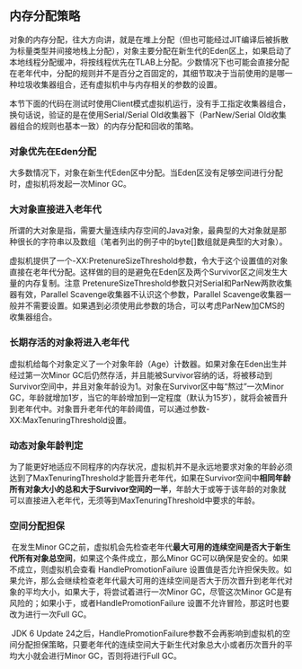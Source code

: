 ## 内存分配策略

​	对象的内存分配，往大方向讲，就是在堆上分配（但也可能经过JIT编译后被拆散为标量类型并间接地栈上分配），对象主要分配在新生代的Eden区上，如果启动了本地线程分配缓冲，将按线程优先在TLAB上分配。少数情况下也可能会直接分配在老年代中，分配的规则并不是百分之百固定的，其细节取决于当前使用的是哪一种垃圾收集器组合，还有虚拟机中与内存相关的参数的设置。

​	本节下面的代码在测试时使用Client模式虚拟机运行，没有手工指定收集器组合，换句话说，验证的是在使用Serial/Serial Old收集器下（ParNew/Serial Old收集器组合的规则也基本一致）的内存分配和回收的策略。

### 对象优先在Eden分配

​	大多数情况下，对象在新生代Eden区中分配。当Eden区没有足够空间进行分配时，虚拟机将发起一次Minor GC。

### 大对象直接进入老年代

​	所谓的大对象是指，需要大量连续内存空间的Java对象，最典型的大对象就是那种很长的字符串以及数组（笔者列出的例子中的byte[]数组就是典型的大对象）。

​	虚拟机提供了一个-XX:PretenureSizeThreshold参数，令大于这个设置值的对象直接在老年代分配。这样做的目的是避免在Eden区及两个Survivor区之间发生大量的内存复制。注意 PretenureSizeThreshold参数只对Serial和ParNew两款收集器有效，Parallel Scavenge收集器不认识这个参数，Parallel Scavenge收集器一般并不需要设置。如果遇到必须使用此参数的场合，可以考虑ParNew加CMS的收集器组合。

### 长期存活的对象将进入老年代

​	虚拟机给每个对象定义了一个对象年龄（Age）计数器。如果对象在Eden出生并经过第一次Minor GC后仍然存活，并且能被Survivor容纳的话，将被移动到Survivor空间中，并且对象年龄设为1。对象在Survivor区中每“熬过”一次Minor GC，年龄就增加1岁，当它的年龄增加到一定程度（默认为15岁），就将会被晋升到老年代中。对象晋升老年代的年龄阈值，可以通过参数-XX:MaxTenuringThreshold设置。

### 动态对象年龄判定

​	为了能更好地适应不同程序的内存状况，虚拟机并不是永远地要求对象的年龄必须达到了MaxTenuringThreshold才能晋升老年代，如果在Survivor空间中**相同年龄所有对象大小的总和大于Survivor空间的一半**，年龄大于或等于该年龄的对象就可以直接进入老年代，无须等到MaxTenuringThreshold中要求的年龄。

### 空间分配担保

​	在发生Minor GC之前，虚拟机会先检查老年代**最大可用的连续空间是否大于新生代所有对象总空间**，如果这个条件成立，那么Minor GC可以确保是安全的。如果不成立，则虚拟机会查看 HandlePromotionFailure 设置值是否允许担保失败。如果允许，那么会继续检查老年代最大可用的连续空间是否大于历次晋升到老年代对象的平均大小，如果大于，将尝试着进行一次Minor GC，尽管这次Minor GC是有风险的；如果小于，或者HandlePromotionFailure 设置不允许冒险，那这时也要改为进行一次Full GC。

​	JDK 6 Update 24之后，HandlePromotionFailure参数不会再影响到虚拟机的空间分配担保策略，只要老年代的连续空间大于新生代对象总大小或者历次晋升的平均大小就会进行Minor GC，否则将进行Full GC。